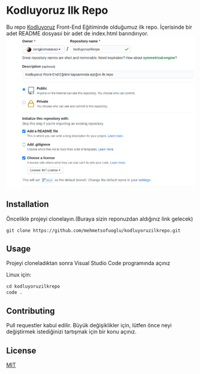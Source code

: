 # Kodluyoruz Ilk Repo
Bu repo [Kodluyoruz](https://kodluyoruz.org) Front-End Eğitiminde olduğumuz ilk repo. İçerisinde bir adet README dosyasıi bir adet de index.html barındırıyor.
![proje görseli](https://raw.githubusercontent.com/Kodluyoruz/taskforce/main/git/odev1/figures/github.png)

## Installation
Öncelikle projeyi clonelayın.(Buraya sizin reponuzdan aldığınız link gelecek)
```
git clone https://github.com/mehmetsofuoglu/kodluyoruzilkrepo.git
```

## Usage
Projeyi cloneladıktan sonra Visual Studio Code programında açınız

Linux için:

```
cd kodluyoruzilkrepo
code .
```
## Contributing
Pull requestler kabul edilir. Büyük değişiklikler için, lütfen önce neyi değiştirmek istediğinizi tartışmak için bir konu açınız.

## License
[MIT](https://choosealicense.com/licenses/mit/)

